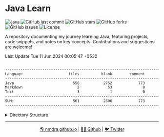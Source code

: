# Java Learn

![Java](https://img.shields.io/badge/Java-ED8B00?style=for-the-badge&logo=java&logoColor=white)
![GitHub last commit](https://img.shields.io/github/last-commit/nmdra/Java-Learn?style=for-the-badge)
![GitHub stars](https://img.shields.io/github/stars/nmdra/Java-Learn?style=for-the-badge)
![GitHub forks](https://img.shields.io/github/forks/nmdra/Java-Learn?style=for-the-badge)
![GitHub issues](https://img.shields.io/github/issues/nmdra/Java-Learn?style=for-the-badge)
![License](https://img.shields.io/github/license/nmdra/Java-Learn?style=for-the-badge)

A repository documenting my journey learning Java, featuring projects, code snippets, and notes on key concepts. Contributions and suggestions are welcome!

Last Update
Tue 11 Jun 2024 00:05:47 +0530

```Bash

-------------------------------------------------------------------------------
Language                     files          blank        comment           code
-------------------------------------------------------------------------------
Java                           556           2752            773           8989
Markdown                         2             53              0            191
Text                             3              1              0             16
-------------------------------------------------------------------------------
SUM:                           561           2806            773           9196
-------------------------------------------------------------------------------

```
<details>
<summary>Directory Structure</summary>
<br>

```Bash

.
└── src
    └── com
        ├── basic
        │   ├── ExceptionHandling
        │   ├── fundamental
        │   ├── IO
        │   ├── LambdaExpression
        │   ├── Static
        │   └── Strings
        ├── Collections
        │   ├── ArrayList
        │   ├── HashMap
        │   ├── HashSet
        │   ├── Iterator
        │   ├── LinkedList
        │   ├── PriorityQueue
        │   ├── Queue
        │   ├── Stack
        │   └── Vector
        ├── DesignPatterns
        │   ├── AbstractFactory
        │   │   ├── Example1
        │   │   ├── Example2
        │   │   └── Example3
        │   ├── Adapter
        │   │   ├── Example1
        │   │   ├── Example2
        │   │   └── Example3
        │   ├── Bridge
        │   │   ├── Example1
        │   │   ├── Example2
        │   │   └── Example3
        │   ├── Builder
        │   │   ├── Example1
        │   │   ├── Example2
        │   │   └── Example3
        │   ├── Command
        │   │   ├── Example1
        │   │   ├── Example2
        │   │   ├── Example3
        │   │   └── Example4
        │   ├── Factory
        │   │   ├── FactoryMethod
        │   │   ├── FactoryMethod2
        │   │   ├── Pizza
        │   │   └── SimpleFactory
        │   ├── FlyWeight
        │   ├── Singleton
        │   │   ├── Basic
        │   │   ├── BasicMulti
        │   │   └── ThreadSafeSingleton
        │   ├── Strategy
        │   │   ├── Example1
        │   │   └── Example2
        │   └── Template
        │       ├── Example1
        │       ├── Example2
        │       └── Example3
        ├── Extra
        ├── GUI
        ├── LabEx
        │   ├── Collections
        │   │   └── Ex2
        │   ├── DesignPatterns
        │   │   ├── AbstractFactory
        │   │   └── Singleton
        │   ├── Lab1
        │   ├── Lab2
        │   │   └── Lab2Ex5
        │   ├── Lab3
        │   ├── Lab6
        │   └── LabTest
        │       ├── VersionA
        │       ├── VersionAExt
        │       └── VersionC
        ├── OnlineTest
        │   ├── OnlineTest01
        │   │   ├── Questions
        │   │   ├── Test01
        │   │   ├── Test02
        │   │   ├── Test03
        │   │   ├── Test04
        │   │   ├── Test05
        │   │   └── Test06
        │   └── OnlineTest2
        │       ├── GenericMethodProcessor
        │       ├── Questions
        │       ├── VersionA
        │       ├── VersionB
        │       ├── VersionC
        │       ├── VersionD
        │       ├── VersionE
        │       ├── VersionF
        │       └── VersionG
        ├── OOP
        │   ├── AbstractClasses
        │   ├── Enums
        │   ├── Generics
        │   │   ├── Examples
        │   │   └── KunalExamples
        │   ├── Inheritance
        │   │   ├── Animal
        │   │   ├── Compare
        │   │   └── Multiple
        │   ├── Interfaces
        │   │   ├── Cars
        │   │   ├── extendDemo
        │   │   ├── extendDemo2
        │   │   ├── nested
        │   │   └── Shapes
        │   ├── Polymophism
        │   │   └── Shapes
        │   └── Wrapper
        ├── PastPapers
        │   ├── Y19OctVerA
        │   │   └── Q03
        │   ├── Y19OctVerB
        │   │   ├── Q02
        │   │   └── Q04
        │   ├── Y22JuneVerA
        │   │   ├── Q01
        │   │   ├── Q03
        │   │   └── Q04
        │   ├── Y22NovVerA
        │   │   ├── Q01
        │   │   └── Q04
        │   ├── Y22NovVerB
        │   │   ├── Q01
        │   │   ├── Q02
        │   │   └── Q03
        │   ├── Y23JuneVerB
        │   │   ├── Q01
        │   │   ├── Q02
        │   │   ├── Q03
        │   │   └── Q04
        │   ├── Y23NovVerB
        │   │   ├── Q01
        │   │   ├── Q01Alt
        │   │   ├── Q02A
        │   │   ├── Q02B
        │   │   ├── Q02BAlt
        │   │   ├── Q03
        │   │   └── Q04
        │   ├── Y23NovVerD
        │   │   ├── Q01A
        │   │   ├── Q01B
        │   │   ├── Q02
        │   │   └── Q04
        │   ├── Y23NovVerE
        │   │   ├── Q01
        │   │   ├── Q03
        │   │   ├── Q03Alt
        │   │   └── Q03Alt2
        │   └── Y23NovVerF
        │       ├── Q01A
        │       ├── Q01B
        │       └── Q02
        ├── Threads
        │   ├── Sync
        │   └── SyncBlock
        └── Tutorials
            ├── Tutorial_1
            ├── Tutorial_2
            │   ├── Tute2ex1Ext
            │   ├── Tute2ex2
            │   └── Tute2ex3
            ├── Tutorial_3
            │   ├── Tute3ex1
            │   ├── Tute3ex2
            │   └── Tute3ex3
            └── Tutorial_4
                ├── Tute4ex2Ext
                └── Tute4ex3

174 directories

```
</details>

---

<div align="center">
  <a href="https://nmdra.github.io"> 🌎 nmdra.github.io</a> |
  <a href="https://github.com/nmdra"> 👨‍💻 Github</a> |
  <a href="https://twitter.com/nimendra_"> 🐦 Twitter</a>
</div>
